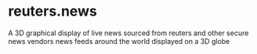 # reuters.news
A 3D graphical display of live news sourced from reuters and other secure news vendors news feeds around the world displayed on a 3D globe
